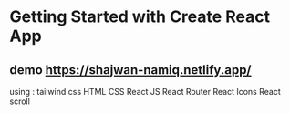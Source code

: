 # Getting Started with Create React App
## demo https://shajwan-namiq.netlify.app/
using :
tailwind css
HTML
CSS
React JS
React Router
React Icons
React scroll

